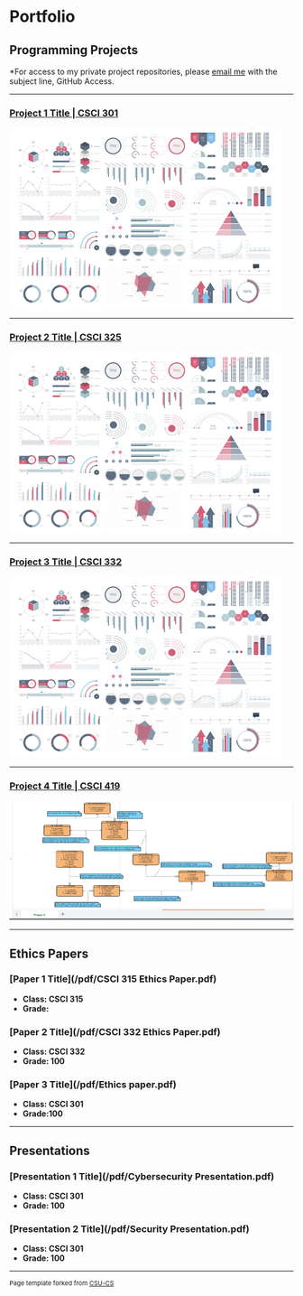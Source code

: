Portfolio
=========

Programming Projects
--------------------

*For access to my private project repositories, please [email me](mailto:tjramsey@csustudent.net?subject=GitHub%20Access) with the subject line, GitHub Access.

---
### [Project 1 Title | CSCI 301](project1)

![Project 1 Thumbnail Name](images/dummy_thumbnail.jpg)

---
### [Project 2 Title | CSCI 325](project2)

![Project 2 Thumbnail Name](images/dummy_thumbnail.jpg)

---
### [Project 3 Title | CSCI 332](project3)

![Project 3 Thumbnail Name](images/dummy_thumbnail.jpg)

---
### [Project 4 Title | CSCI 419](project4.md)

![Project 4 Thumbnail Name](images/Screenshot%20(22).png)

---

Ethics Papers
-------------

### [Paper 1 Title](/pdf/CSCI 315 Ethics Paper.pdf)

-   **Class: CSCI 315**  
-   **Grade:**

### [Paper 2 Title](/pdf/CSCI 332 Ethics Paper.pdf)

-   **Class: CSCI 332** 
-   **Grade: 100**

### [Paper 3 Title](/pdf/Ethics paper.pdf)

-   **Class: CSCI 301** 
-   **Grade:100**

---

Presentations
-------------

### [Presentation 1 Title](/pdf/Cybersecurity Presentation.pdf)

- **Class: CSCI 301** 
- **Grade: 100**


### [Presentation 2 Title](/pdf/Security Presentation.pdf)

- **Class: CSCI 301** 
- **Grade: 100**

---

<p style="font-size:11px">Page template forked from <a href="https://github.com/csu-cs/csci-portfolio">CSU-CS</a></p>
<!-- Remove above link if you don't want to attributive -->
